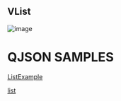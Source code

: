 ## VList

![image](https://cdn.softtech.com.tr/ngsp-quick/nemo/dev/mdImages/VList/vlist.png)


# QJSON SAMPLES

<a href="https://studio.onplateau.com/quick/?q=/quick/qjsons/ListExample.qjson"  target="_blank">ListExample</a>

<a href="https://studio.onplateau.com/quick/?q=/quick/qjsons/list.qjson"  target="_blank">list</a>


<!-- NLP: List | VList | Liste | Liste kullanımı | Bilgileri liste olarak gösterme | Liste gruplama | Liste içerisinde bilgileri nasıl gösteririm | Listeye ikon ekleme | Listeye başka componentler ekleme | Menü oluştuma | Menü içerisine liste yerleştirme | Liste gösterimi | Listeye eleman ekleme | Liste görünümü | Verileri listeleme | Liste bilgileri | Listeleme yapmak istiyorum | Liste istiyorum | Liste gösterme | Verileri listelemek istiyorum | Bilgileri listelemek istiyorum -->
